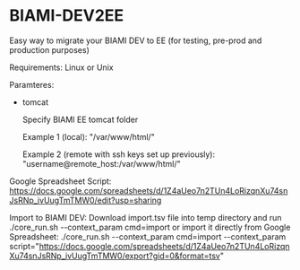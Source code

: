 # BIAMI-DEV2EE
Easy way to migrate your BIAMI DEV to EE (for testing, pre-prod and production purposes)

Requirements:
Linux or Unix

Paramteres:
- tomcat

  Specify BIAMI EE tomcat folder
  
  Example 1 (local): "/var/www/html/"
  
  Example 2 (remote with ssh keys set up previously): "username@remote_host:/var/www/html/"

Google Spreadsheet Script: https://docs.google.com/spreadsheets/d/1Z4aUeo7n2TUn4LoRizqnXu74snJsRNp_ivUugTmTMW0/edit?usp=sharing

Import to BIAMI DEV: 
Download import.tsv file into temp directory and run ./core_run.sh --context_param cmd=import or import it directly from Google Spreadsheet:  ./core_run.sh --context_param cmd=import --context_param script="https://docs.google.com/spreadsheets/d/1Z4aUeo7n2TUn4LoRizqnXu74snJsRNp_ivUugTmTMW0/export?gid=0&format=tsv"
